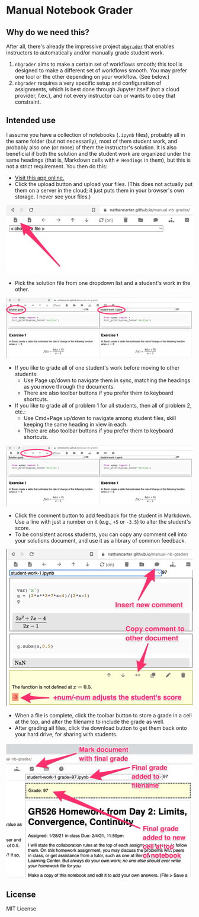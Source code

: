 
# Manual Notebook Grader

## Why do we need this?

After all, there's already the impressive project
[`nbgrader`](https://nbgrader.readthedocs.io/en/stable/)
that enables instructors to automatically and/or manually grade student work.

 1. `nbgrader` aims to make a certain set of workflows smooth; this tool is
    designed to make a different set of workflows smooth.  You may prefer one
    tool or the other depending on your workflow.  (See below.)
 1. `nbgrader` requires a very specific setup and configuration of assignments,
    which is best done through Jupyter itself (not a cloud provider, f.ex.),
    and not every instructor can or wants to obey that constraint.

## Intended use

I assume you have a collection of notebooks (`.ipynb` files), probably all in
the same folder (but not necessarily), most of them student work, and probably
also one (or more) of them the instructor's solution.  It is also beneficial if
both the solution and the student work are organized under the same headings
(that is, Markdown cells with `# Headings` in them), but this is not a strict
requirement.  You then do this:

 * [Visit this app online.](http://nathancarter.github.io/manual-nb-grader)
 * Click the upload button and upload your files.  (This does not actually
   put them on a server in the cloud; it just puts them in your browser's own
   storage.  I never see your files.)

![Arrow pointing to upload files button](images/screenshot-upload.png)

 * Pick the solution file from one dropdown list and a student's work in the
   other.

![Two documents open, side by side](images/screenshot-side-by-side.png)

 * If you like to grade all of one student's work before moving to other students:
    * Use Page up/down to navigate them in sync, matching the headings as you move
      through the documents.
    * There are also toolbar buttons if you prefer them to keyboard shortcuts.
 * If you like to grade all of problem 1 for all students, then all of problem 2,
   etc.:
    * Use Cmd+Page up/down to navigate among student files, skill keeping the
      same heading in view in each.
    * There are also toolbar buttons if you prefer them to keyboard shortcuts.

![Navigation buttons in the toolbar](images/screenshot-navigation.png)

 * Click the comment button to add feedback for the student in Markdown.  Use a
   line with just a number on it (e.g., `+5` or `-3.5`) to alter the student's
   score.
 * To be consistent across students, you can copy any comment cell into your
   solutions document, and use it as a library of common feedback.

![Controls for working with comments](images/screenshot-comments.png)

 * When a file is complete, click the toolbar button to store a grade in a cell
   at the top, and alter the filename to include the grade as well.
 * After grading all files, click the download button to get them back onto your
   hard drive, for sharing with students.

![How grades are marked in notebooks](images/screenshot-grade.png)

## License

MIT License
